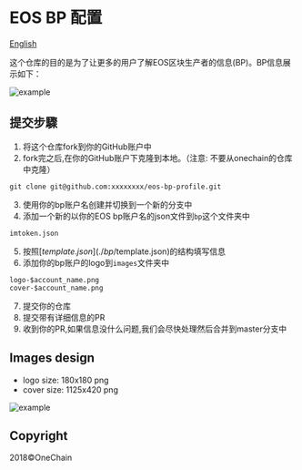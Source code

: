 # EOS BP 配置

[English](./README_en.md)


这个仓库的目的是为了让更多的用户了解EOS区块生产者的信息(BP)。BP信息展示如下：

![example](tutorial/eos_bp_profile.jpg)

## 提交步驟

1. 将这个仓库fork到你的GitHub账户中
2. fork完之后,在你的GitHub账户下克隆到本地。（注意: 不要从onechain的仓库中克隆）
```
git clone git@github.com:xxxxxxxx/eos-bp-profile.git
```
3. 使用你的bp账户名创建并切换到一个新的分支中
4. 添加一个新的以你的EOS bp账户名的json文件到`bp`这个文件夹中
```
imtoken.json
```
5. 按照[$template.json](./bp/$template.json)的结构填写信息
7. 添加你的bp账户的logo到`images`文件夹中
```
logo-$account_name.png
cover-$account_name.png
```
7. 提交你的仓库
8. 提交带有详细信息的PR
9. 收到你的PR,如果信息没什么问题,我们会尽快处理然后合并到master分支中


## Images design
- logo size: 180x180 png
- cover size: 1125x420 png

![example](tutorial/image_example.jpg)


## Copyright

2018&copy;OneChain